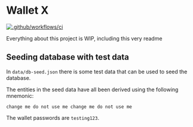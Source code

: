 # Wallet X

[![.github/workflows/ci](https://github.com/ross-weir/wallet-x/actions/workflows/ci.yml/badge.svg)](https://github.com/ross-weir/wallet-x/actions/workflows/ci.yml)

Everything about this project is WIP, including this very readme

## Seeding database with test data

In `data/db-seed.json` there is some test data that can be used to seed the database.

The entities in the seed data have all been derived using the following mnemonic:

```
change me do not use me change me do not use me
```

The wallet passwords are `testing123`.
